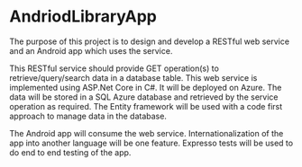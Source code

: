 # AndriodLibraryApp

The purpose of this project is to design and develop a RESTful web service and an Android app which uses the service.

This RESTful service should provide GET operation(s) to retrieve/query/search data in a database table. 
This web service is implemented using ASP.Net Core in C#. It will be deployed on Azure.
The data will be stored in a SQL Azure database and retrieved by the service operation as required. 
The Entity framework will be used with a code first approach to manage data in the database. 

The Android app will consume the web service. Internationalization of the app into another language will be one feature.
Expresso tests will be used to do end to end testing of the app.